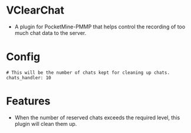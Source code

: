 # VClearChat
- A plugin for PocketMine-PMMP that helps control the recording of too much chat data to the server.

# Config
```
# This will be the number of chats kept for cleaning up chats.
chats_handler: 10
```

# Features
- When the number of reserved chats exceeds the required level, this plugin will clean them up.
